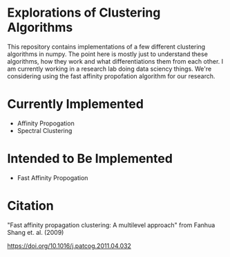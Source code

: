 # Explorations of Clustering Algorithms

This repository contains implementations of a few different clustering algorithms in numpy. The point here is mostly just to understand these algorithms, how they work and what differentiations them from each other. I am currently working in a research lab doing data sciency things. We're considering using the fast affinity propofation algorithm for our research.
# Currently Implemented

- Affinity Propogation
- Spectral Clustering

# Intended to Be Implemented

- Fast Affinity Propogation


# Citation

"Fast affinity propagation clustering: A multilevel approach" from Fanhua Shang et. al. (2009)

https://doi.org/10.1016/j.patcog.2011.04.032
